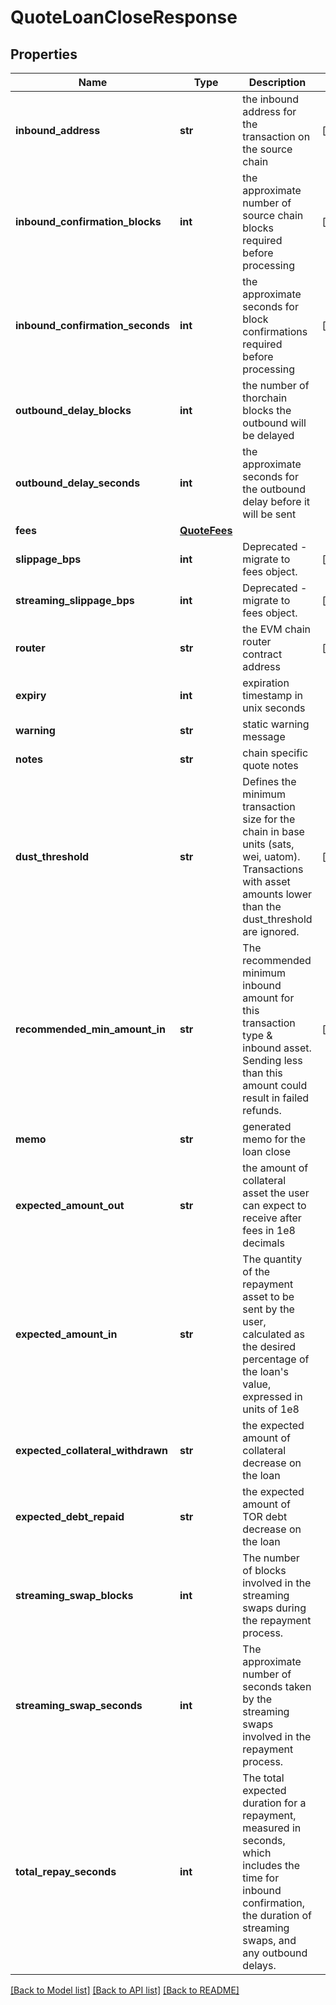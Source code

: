 # QuoteLoanCloseResponse

## Properties
Name | Type | Description | Notes
------------ | ------------- | ------------- | -------------
**inbound_address** | **str** | the inbound address for the transaction on the source chain | [optional] 
**inbound_confirmation_blocks** | **int** | the approximate number of source chain blocks required before processing | [optional] 
**inbound_confirmation_seconds** | **int** | the approximate seconds for block confirmations required before processing | [optional] 
**outbound_delay_blocks** | **int** | the number of thorchain blocks the outbound will be delayed | 
**outbound_delay_seconds** | **int** | the approximate seconds for the outbound delay before it will be sent | 
**fees** | [**QuoteFees**](QuoteFees.md) |  | 
**slippage_bps** | **int** | Deprecated - migrate to fees object. | [optional] 
**streaming_slippage_bps** | **int** | Deprecated - migrate to fees object. | [optional] 
**router** | **str** | the EVM chain router contract address | [optional] 
**expiry** | **int** | expiration timestamp in unix seconds | 
**warning** | **str** | static warning message | 
**notes** | **str** | chain specific quote notes | 
**dust_threshold** | **str** | Defines the minimum transaction size for the chain in base units (sats, wei, uatom). Transactions with asset amounts lower than the dust_threshold are ignored. | [optional] 
**recommended_min_amount_in** | **str** | The recommended minimum inbound amount for this transaction type &amp; inbound asset. Sending less than this amount could result in failed refunds. | [optional] 
**memo** | **str** | generated memo for the loan close | 
**expected_amount_out** | **str** | the amount of collateral asset the user can expect to receive after fees in 1e8 decimals | 
**expected_amount_in** | **str** | The quantity of the repayment asset to be sent by the user, calculated as the desired percentage of the loan&#x27;s value, expressed in units of 1e8 | 
**expected_collateral_withdrawn** | **str** | the expected amount of collateral decrease on the loan | 
**expected_debt_repaid** | **str** | the expected amount of TOR debt decrease on the loan | 
**streaming_swap_blocks** | **int** | The number of blocks involved in the streaming swaps during the repayment process. | 
**streaming_swap_seconds** | **int** | The approximate number of seconds taken by the streaming swaps involved in the repayment process. | 
**total_repay_seconds** | **int** | The total expected duration for a repayment, measured in seconds, which includes the time for inbound confirmation, the duration of streaming swaps, and any outbound delays. | 

[[Back to Model list]](../README.md#documentation-for-models) [[Back to API list]](../README.md#documentation-for-api-endpoints) [[Back to README]](../README.md)

